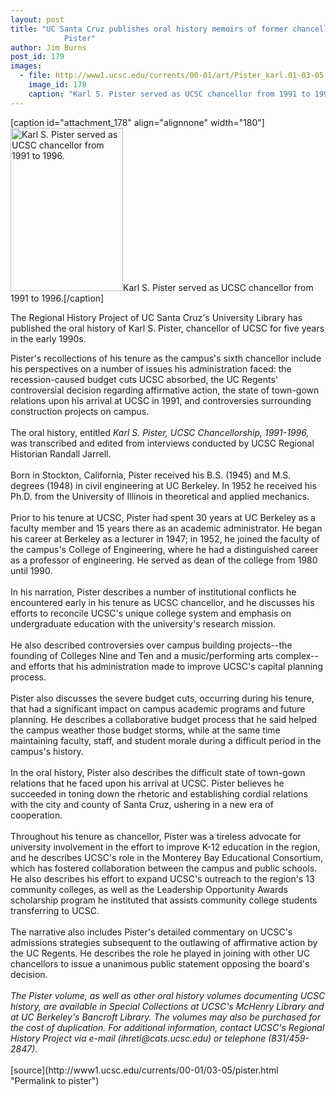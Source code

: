 ```yaml
---
layout: post
title: "UC Santa Cruz publishes oral history memoirs of former chancellor Karl S.
			Pister"
author: Jim Burns
post_id: 179
images:
  - file: http://www1.ucsc.edu/currents/00-01/art/Pister_karl.01-03-05.180.jpg
    image_id: 178
    caption: "Karl S. Pister served as UCSC chancellor from 1991 to 1996."
---
```


[caption id="attachment_178" align="alignnone" width="180"]<a href="http://localhost/mysite/wp-content/uploads/2001/03/Pister_karl.01-03-05.180.jpg"><img class="size-full wp-image-178" src="http://localhost/mysite/wp-content/uploads/2001/03/Pister_karl.01-03-05.180.jpg" alt="Karl S. Pister served as UCSC chancellor from 1991 to 1996." width="180" height="261" /></a>Karl S. Pister served as UCSC chancellor from 1991 to 1996.[/caption]
<p>
  The Regional History Project of UC Santa Cruz's University Library has published the oral history of Karl S. Pister, chancellor of UCSC for five years in the early 1990s.
</p>Pister's recollections of his tenure as the campus's sixth chancellor include his perspectives on a number of issues his administration faced: the recession-caused budget cuts UCSC absorbed, the UC Regents' controversial decision regarding affirmative action, the state of town-gown relations upon his arrival at UCSC in 1991, and controversies surrounding construction projects on campus.<br>
<br>
The oral history, entitled <i>Karl S. Pister, UCSC Chancellorship, 1991-1996,</i> was transcribed and edited from interviews conducted by UCSC Regional Historian Randall Jarrell.<br>
<br>
Born in Stockton, California, Pister received his B.S. (1945) and M.S. degrees (1948) in civil engineering at UC Berkeley. In 1952 he received his Ph.D. from the University of Illinois in theoretical and applied mechanics.<br>
<br>
Prior to his tenure at UCSC, Pister had spent 30 years at UC Berkeley as a faculty member and 15 years there as an academic administrator. He began his career at Berkeley as a lecturer in 1947; in 1952, he joined the faculty of the campus's College of Engineering, where he had a distinguished career as a professor of engineering. He served as dean of the college from 1980 until 1990.<br>
<br>
In his narration, Pister describes a number of institutional conflicts he encountered early in his tenure as UCSC chancellor, and he discusses his efforts to reconcile UCSC's unique college system and emphasis on undergraduate education with the university's research mission.<br>
<br>
He also described controversies over campus building projects--the founding of Colleges Nine and Ten and a music/performing arts complex--and efforts that his administration made to improve UCSC's capital planning process.<br>
<br>
Pister also discusses the severe budget cuts, occurring during his tenure, that had a significant impact on campus academic programs and future planning. He describes a collaborative budget process that he said helped the campus weather those budget storms, while at the same time maintaining faculty, staff, and student morale during a difficult period in the campus's history.<br>
<br>
In the oral history, Pister also describes the difficult state of town-gown relations that he faced upon his arrival at UCSC. Pister believes he succeeded in toning down the rhetoric and establishing cordial relations with the city and county of Santa Cruz, ushering in a new era of cooperation.<br>
<br>
Throughout his tenure as chancellor, Pister was a tireless advocate for university involvement in the effort to improve K-12 education in the region, and he describes UCSC's role in the Monterey Bay Educational Consortium, which has fostered collaboration between the campus and public schools. He also describes his effort to expand UCSC's outreach to the region's 13 community colleges, as well as the Leadership Opportunity Awards scholarship program he instituted that assists community college students transferring to UCSC.<br>
<br>
The narrative also includes Pister's detailed commentary on UCSC's admissions strategies subsequent to the outlawing of affirmative action by the UC Regents. He describes the role he played in joining with other UC chancellors to issue a unanimous public statement opposing the board's decision.<br>
<br>
<i>The Pister volume, as well as other oral history volumes documenting UCSC history, are available in Special Collections at UCSC's McHenry Library and at UC Berkeley's Bancroft Library. The volumes may also be purchased for the cost of duplication. For additional information, contact UCSC's Regional History Project via e-mail (ihreti@cats.ucsc.edu) or telephone (831/459-2847).</i><br>
<br>
[source](http://www1.ucsc.edu/currents/00-01/03-05/pister.html "Permalink to pister")
